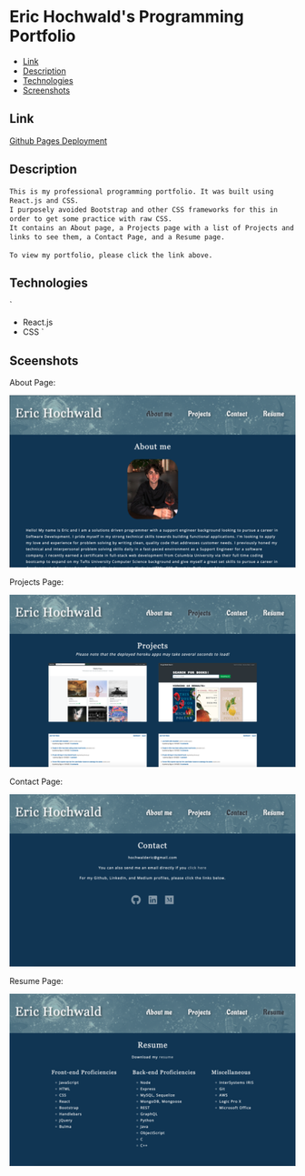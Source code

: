 # Eric Hochwald's Programming Portfolio
* [Link](#link)
* [Description](#description)
* [Technologies](#technologies)
* [Screenshots](#screenshots)

## Link 
[Github Pages Deployment](https://ehochw01.github.io/react-portfolio/)

## Description
```
This is my professional programming portfolio. It was built using React.js and CSS. 
I purposely avoided Bootstrap and other CSS frameworks for this in order to get some practice with raw CSS. 
It contains an About page, a Projects page with a list of Projects and links to see them, a Contact Page, and a Resume page.

To view my portfolio, please click the link above. 
```

## Technologies
`
- React.js
- CSS
`

## Sceenshots
About Page:

![About Page](./public/screenshots/about-page.png)

Projects Page:

![Projects Page](./public/screenshots/projects-page.png)

Contact Page:

![Contact Page](./public/screenshots/contact-page.png)

Resume Page:

![Resume Page](./public/screenshots/resume-page.png)


